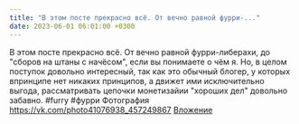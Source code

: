 ```yaml
---
title: "В этом посте прекрасно всё. От вечно равной фурри-..."
date: 2023-06-01 06:01:00 +0300
---
```


В этом посте прекрасно всё. От вечно равной фурри-либерахи, до "сборов на штаны с начёсом", если вы понимаете о чём я.
Но, в целом поступок довольно интересный, так как это обычный блогер, у которых впринципе нет никаких принципов, а движет ими исключительно выгода, рассматривать цепочки монетизайии "хороших дел" довольно забавно.
#furry #фурри
Фотография
<a class="vk-attach" href="https://vk.com/photo41076938_457249867">https://vk.com/photo41076938_457249867</a>
<a class="vk-attach" href="https://vk.com/photo41076938_457249867">Вложение</a>
